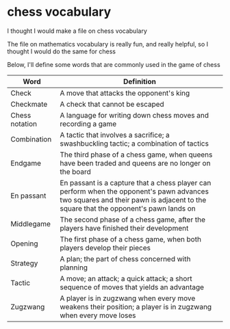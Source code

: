 # chess vocabulary

I thought I would make a file on chess vocabulary

The file on mathematics vocabulary is really fun, and really helpful, so I thought I would do the same for chess

Below, I'll define some words that are commonly used in the game of chess

| Word | Definition |
| ---- | ---------- |
| Check | A move that attacks the opponent's king |
| Checkmate | A check that cannot be escaped |
| Chess notation | A language for writing down chess moves and recording a game |
| Combination | A tactic that involves a sacrifice; a swashbuckling tactic; a combination of tactics |
| Endgame | The third phase of a chess game, when queens have been traded and queens are no longer on the board |
| En passant | En passant is a capture that a chess player can perform when the opponent's pawn advances two squares and their pawn is adjacent to the square that the opponent's pawn lands on |
| Middlegame | The second phase of a chess game, after the players have finished their development |
| Opening | The first phase of a chess game, when both players develop their pieces |
| Strategy | A plan; the part of chess concerned with planning |
| Tactic | A move; an attack; a quick attack; a short sequence of moves that yields an advantage |
| Zugzwang | A player is in zugzwang when every move weakens their position; a player is in zugzwang when every move loses |

